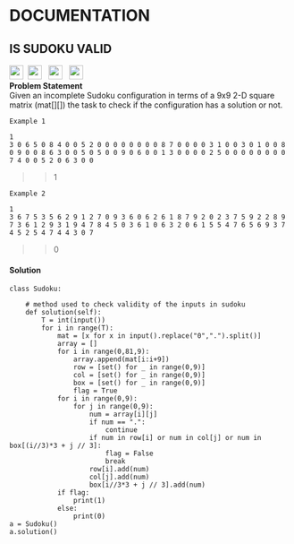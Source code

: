 # DOCUMENTATION
## IS SUDOKU VALID<br>
<a><img src="https://img.shields.io/badge/-Amazon-blue" height="25">&nbsp;&nbsp;<img src= "https://img.shields.io/badge/-Interview Bit-navy" height="25">
&nbsp;&nbsp;<img src= "https://img.shields.io/badge/-Python-red" height="25">&nbsp;&nbsp;
<a><img src="https://img.shields.io/badge/-Google-blue" height="25"></a><br>
**Problem Statement**<br>
Given an incomplete Sudoku configuration in terms of a 9x9  2-D square matrix (mat[][]) the task to check if the configuration has a solution or not. 

```
Example 1

1
3 0 6 5 0 8 4 0 0 5 2 0 0 0 0 0 0 0 0 8 7 0 0 0 0 3 1 0 0 3 0 1 0 0 8 0 9 0 0 8 6 3 0 0 5 0 5 0 0 9 0 6 0 0 1 3 0 0 0 0 2 5 0 0 0 0 0 0 0 0 7 4 0 0 5 2 0 6 3 0 0
```
> > 1
```
Example 2

1
3 6 7 5 3 5 6 2 9 1 2 7 0 9 3 6 0 6 2 6 1 8 7 9 2 0 2 3 7 5 9 2 2 8 9 7 3 6 1 2 9 3 1 9 4 7 8 4 5 0 3 6 1 0 6 3 2 0 6 1 5 5 4 7 6 5 6 9 3 7 4 5 2 5 4 7 4 4 3 0 7 
```
> > 0
#### Solution<br>
```
class Sudoku:   
    
    # method used to check validity of the inputs in sudoku
    def solution(self):
        T = int(input())
        for i in range(T):
            mat = [x for x in input().replace("0",".").split()]
            array = []
            for i in range(0,81,9):
                array.append(mat[i:i+9])
                row = [set() for _ in range(0,9)]
                col = [set() for _ in range(0,9)]
                box = [set() for _ in range(0,9)]
                flag = True
            for i in range(0,9):
                for j in range(0,9):
                    num = array[i][j]
                    if num == ".":
                        continue
                    if num in row[i] or num in col[j] or num in box[(i//3)*3 + j // 3]:
                        flag = False
                        break
                    row[i].add(num)
                    col[j].add(num)
                    box[i//3*3 + j // 3].add(num)
            if flag:
                print(1)
            else:
                print(0)
a = Sudoku()
a.solution()